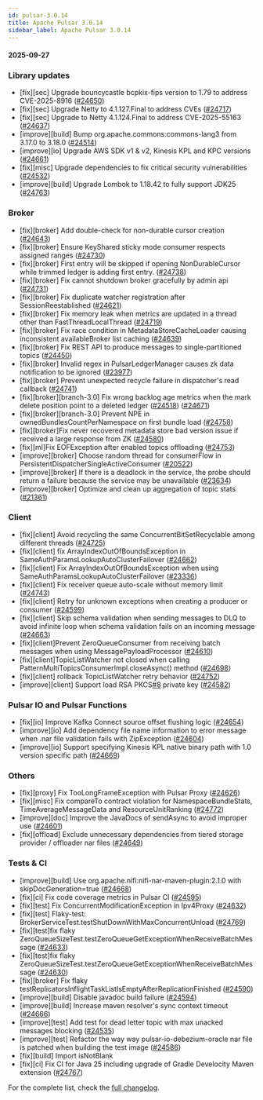 ```yaml
---
id: pulsar-3.0.14
title: Apache Pulsar 3.0.14
sidebar_label: Apache Pulsar 3.0.14
---
```


#### 2025-09-27

### Library updates

- [fix][sec] Upgrade bouncycastle bcpkix-fips version to 1.79 to address CVE-2025-8916 ([#24650](https://github.com/apache/pulsar/pull/24650))
- [fix][sec] Upgrade Netty to 4.1.127.Final to address CVEs ([#24717](https://github.com/apache/pulsar/pull/24717))
- [fix][sec] Upgrade to Netty 4.1.124.Final to address CVE-2025-55163 ([#24637](https://github.com/apache/pulsar/pull/24637))
- [improve][build] Bump org.apache.commons:commons-lang3 from 3.17.0 to 3.18.0 ([#24514](https://github.com/apache/pulsar/pull/24514))
- [improve][io] Upgrade AWS SDK v1 & v2, Kinesis KPL and KPC versions ([#24661](https://github.com/apache/pulsar/pull/24661))
- [fix][misc] Upgrade dependencies to fix critical security vulnerabilities ([#24532](https://github.com/apache/pulsar/pull/24532))
- [improve][build] Upgrade Lombok to 1.18.42 to fully support JDK25 ([#24763](https://github.com/apache/pulsar/pull/24763))

### Broker

- [fix][broker] Add double-check for non-durable cursor creation ([#24643](https://github.com/apache/pulsar/pull/24643))
- [fix][broker] Ensure KeyShared sticky mode consumer respects assigned ranges ([#24730](https://github.com/apache/pulsar/pull/24730))
- [fix][broker] First entry will be skipped if opening NonDurableCursor while trimmed ledger is adding first entry. ([#24738](https://github.com/apache/pulsar/pull/24738))
- [fix][broker] Fix cannot shutdown broker gracefully by admin api ([#24731](https://github.com/apache/pulsar/pull/24731))
- [fix][broker] Fix duplicate watcher registration after SessionReestablished ([#24621](https://github.com/apache/pulsar/pull/24621))
- [fix][broker] Fix memory leak when metrics are updated in a thread other than FastThreadLocalThread ([#24719](https://github.com/apache/pulsar/pull/24719))
- [fix][broker] Fix race condition in MetadataStoreCacheLoader causing inconsistent availableBroker list caching ([#24639](https://github.com/apache/pulsar/pull/24639))
- [fix][broker] Fix REST API to produce messages to single-partitioned topics ([#24450](https://github.com/apache/pulsar/pull/24450))
- [fix][broker] Invalid regex in PulsarLedgerManager causes zk data notification to be ignored ([#23977](https://github.com/apache/pulsar/pull/23977))
- [fix][broker] Prevent unexpected recycle failure in dispatcher's read callback ([#24741](https://github.com/apache/pulsar/pull/24741))
- [fix][broker][branch-3.0] Fix wrong backlog age metrics when the mark delete position point to a deleted ledger ([#24518](https://github.com/apache/pulsar/pull/24518)) ([#24671](https://github.com/apache/pulsar/pull/24671))
- [fix][broker][branch-3.0] Prevent NPE in ownedBundlesCountPerNamespace on first bundle load ([#24758](https://github.com/apache/pulsar/pull/24758))
- [fix][broker]Fix never recovered metadata store bad version issue if received a large response from ZK ([#24580](https://github.com/apache/pulsar/pull/24580))
- [fix][ml]Fix EOFException after enabled topics offloading ([#24753](https://github.com/apache/pulsar/pull/24753))
- [improve][broker] Choose random thread for consumerFlow in PersistentDispatcherSingleActiveConsumer ([#20522](https://github.com/apache/pulsar/pull/20522))
- [improve][broker] If there is a deadlock in the service, the probe should return a failure because the service may be unavailable ([#23634](https://github.com/apache/pulsar/pull/23634))
- [improve][broker] Optimize and clean up aggregation of topic stats ([#21361](https://github.com/apache/pulsar/pull/21361))

### Client

- [fix][client] Avoid recycling the same ConcurrentBitSetRecyclable among different threads ([#24725](https://github.com/apache/pulsar/pull/24725))
- [fix][client] fix ArrayIndexOutOfBoundsException in SameAuthParamsLookupAutoClusterFailover ([#24662](https://github.com/apache/pulsar/pull/24662))
- [fix][client] Fix ArrayIndexOutOfBoundsException when using SameAuthParamsLookupAutoClusterFailover ([#23336](https://github.com/apache/pulsar/pull/23336))
- [fix][client] Fix receiver queue auto-scale without memory limit ([#24743](https://github.com/apache/pulsar/pull/24743))
- [fix][client] Retry for unknown exceptions when creating a producer or consumer ([#24599](https://github.com/apache/pulsar/pull/24599))
- [fix][client] Skip schema validation when sending messages to DLQ to avoid infinite loop when schema validation fails on an incoming message ([#24663](https://github.com/apache/pulsar/pull/24663))
- [fix][client]Prevent ZeroQueueConsumer from receiving batch messages when using MessagePayloadProcessor ([#24610](https://github.com/apache/pulsar/pull/24610))
- [fix][client]TopicListWatcher not closed when calling PatternMultiTopicsConsumerImpl.closeAsync() method ([#24698](https://github.com/apache/pulsar/pull/24698))
- [fix][client] rollback TopicListWatcher retry behavior ([#24752](https://github.com/apache/pulsar/pull/24752))
- [improve][client] Support load RSA PKCS[#8](https://github.com/apache/pulsar/pull/8) private key ([#24582](https://github.com/apache/pulsar/pull/24582))

### Pulsar IO and Pulsar Functions

- [fix][io] Improve Kafka Connect source offset flushing logic ([#24654](https://github.com/apache/pulsar/pull/24654))
- [improve][io] Add dependency file name information to error message when .nar file validation fails with ZipException ([#24604](https://github.com/apache/pulsar/pull/24604))
- [improve][io] Support specifying Kinesis KPL native binary path with 1.0 version specific path ([#24669](https://github.com/apache/pulsar/pull/24669))

### Others

- [fix][proxy] Fix TooLongFrameException with Pulsar Proxy ([#24626](https://github.com/apache/pulsar/pull/24626))
- [fix][misc] Fix compareTo contract violation for NamespaceBundleStats, TimeAverageMessageData and ResourceUnitRanking ([#24772](https://github.com/apache/pulsar/pull/24772))
- [improve][doc] Improve the JavaDocs of sendAsync to avoid improper use ([#24601](https://github.com/apache/pulsar/pull/24601))
- [fix][offload] Exclude unnecessary dependencies from tiered storage provider / offloader nar files ([#24649](https://github.com/apache/pulsar/pull/24649))

### Tests & CI

- [improve][build] Use org.apache.nifi:nifi-nar-maven-plugin:2.1.0 with skipDocGeneration=true ([#24668](https://github.com/apache/pulsar/pull/24668))
- [fix][ci] Fix code coverage metrics in Pulsar CI ([#24595](https://github.com/apache/pulsar/pull/24595))
- [fix][test] Fix ConcurrentModificationException in Ipv4Proxy ([#24632](https://github.com/apache/pulsar/pull/24632))
- [fix][test] Flaky-test: BrokerServiceTest.testShutDownWithMaxConcurrentUnload ([#24769](https://github.com/apache/pulsar/pull/24769))
- [fix][test]fix flaky ZeroQueueSizeTest.testZeroQueueGetExceptionWhenReceiveBatchMessage  ([#24633](https://github.com/apache/pulsar/pull/24633))
- [fix][test]fix flaky ZeroQueueSizeTest.testZeroQueueGetExceptionWhenReceiveBatchMessage ([#24630](https://github.com/apache/pulsar/pull/24630))
- [fix][broker] Fix flaky testReplicatorsInflightTaskListIsEmptyAfterReplicationFinished ([#24590](https://github.com/apache/pulsar/pull/24590))
- [improve][build] Disable javadoc build failure ([#24594](https://github.com/apache/pulsar/pull/24594))
- [improve][build] Increase maven resolver's sync context timeout ([#24666](https://github.com/apache/pulsar/pull/24666))
- [improve][test] Add test for dead letter topic with max unacked messages blocking ([#24535](https://github.com/apache/pulsar/pull/24535))
- [improve][test] Refactor the way way pulsar-io-debezium-oracle nar file is patched when building the test image ([#24586](https://github.com/apache/pulsar/pull/24586))
- [fix][build] Import isNotBlank
- [fix][ci] Fix CI for Java 25 including upgrade of Gradle Develocity Maven extension ([#24767](https://github.com/apache/pulsar/pull/24767))

For the complete list, check the [full changelog](https://github.com/apache/pulsar/compare/v3.0.13...v3.0.14).
